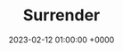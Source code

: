 ---
layout: none
title:  "Surrender"
artist: "Maggie Rogers"
art: "maggierogers-surrender.jpg"
spotify_url: https://open.spotify.com/album/2VeOtQQAJxR8VyvmoXqIbI
date:   2023-02-12 01:00:00 +0000
categories: album
tags: [guitar, female, 20s]
---